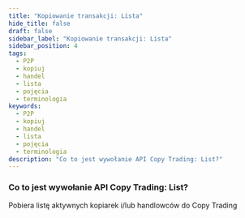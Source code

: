 ```yaml
---
title: "Kopiowanie transakcji: Lista"
hide_title: false
draft: false
sidebar_label: "Kopiowanie transakcji: Lista"
sidebar_position: 4
tags:
  - P2P
  - kopiuj
  - handel
  - lista
  - pojęcia
  - terminologia
keywords:
  - P2P
  - kopiuj
  - handel
  - lista
  - pojęcia
  - terminologia
description: "Co to jest wywołanie API Copy Trading: List?"
---
```


### Co to jest wywołanie API Copy Trading: List?

Pobiera listę aktywnych kopiarek i/lub handlowców do Copy Trading
